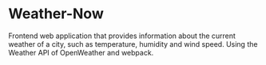 # Weather-Now
Frontend web application that provides information about the current weather of a city, such as temperature, humidity and wind speed. Using the Weather API of OpenWeather and webpack.
